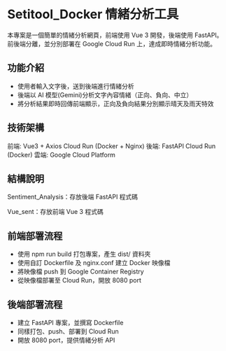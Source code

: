 # Setitool_Docker 情緒分析工具
本專案是一個簡單的情緒分析網頁，前端使用 Vue 3 開發，後端使用 FastAPI。
前後端分離，並分別部署在 Google Cloud Run 上，達成即時情緒分析功能。

## 功能介紹
- 使用者輸入文字後，送到後端進行情緒分析
- 後端以 AI 模型(Gemini)分析文字內容情緒（正向、負向、中立）
- 將分析結果即時回傳前端顯示，正向及負向結果分別顯示晴天及雨天特效

## 技術架構
前端: Vue3 + Axios	Cloud Run (Docker + Nginx)
後端: FastAPI	Cloud Run (Docker)
雲端: Google Cloud Platform	

## 結構說明
Sentiment_Analysis：存放後端 FastAPI 程式碼

Vue_sent：存放前端 Vue 3 程式碼

## 前端部署流程
- 使用 npm run build 打包專案，產生 dist/ 資料夾
- 使用自訂 Dockerfile 及 nginx.conf 建立 Docker 映像檔
- 將映像檔 push 到 Google Container Registry
- 從映像檔部署至 Cloud Run，開放 8080 port
  
## 後端部署流程
- 建立 FastAPI 專案，並撰寫 Dockerfile
- 同樣打包、push、部署到 Cloud Run
- 開放 8080 port，提供情緒分析 API
